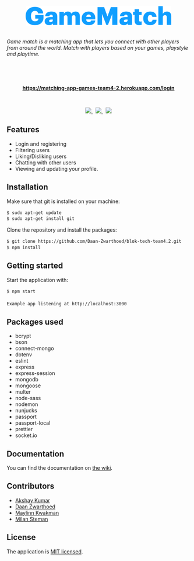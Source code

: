 <br>
<p align="center">
<img src="static/public/images/logo.png" alt="logo" width="400px"/>
  <br><br>
  <p width="50%"><i>Game match is a matching app that lets you connect with other players from around the world. Match with players based on your games, playstyle and playtime.</i></p>
  <br>
</p>
<br>
<p align="center">
  <a href="https://matching-app-games-team4-2.herokuapp.com/login"><strong>https://matching-app-games-team4-2.herokuapp.com/login</strong></a>
  <br>
</p>
<br>
<p align="center">
      <a href="https://github.com/Daan-Zwarthoed/blok-tech-team4.2/blob/main/LICENSE">
    <img src="https://img.shields.io/badge/license-MIT-blue.svg"/>
  </a>&nbsp;
        <a href="https://github.com/Daan-Zwarthoed/blok-tech-team4.2/issues">
    <img src="https://img.shields.io/github/issues-closed/Daan-Zwarthoed/blok-tech-team4.2"/>
  </a>&nbsp;
          <a href="https://github.com/Daan-Zwarthoed/blok-tech-team4.2">
    <img src="https://img.shields.io/david/dev/Daan-Zwarthoed/blok-tech-team4.2"/>
  </a>
</p>


## Features

- Login and registering
- Filtering users
- Liking/Disliking users
- Chatting with other users
- Viewing and updating your profile.

## Installation

Make sure that git is installed on your machine:

```bash
$ sudo apt-get update
$ sudo apt-get install git
```

Clone the repository and install the packages:

```bash
$ git clone https://github.com/Daan-Zwarthoed/blok-tech-team4.2.git
$ npm install
```

## Getting started

Start the application with:

```bash
$ npm start

Example app listening at http://localhost:3000
```

## Packages used

- bcrypt
- bson
- connect-mongo
- dotenv
- eslint
- express
- express-session
- mongodb
- mongoose
- multer
- node-sass
- nodemon
- nunjucks
- passport
- passport-local
- prettier
- socket.io

## Documentation

You can find the documentation on [the wiki](https://github.com/Daan-Zwarthoed/blok-tech-team4.2/wiki).

## Contributors

- [Akshay Kumar](https://github.com/akshay197)
- [Daan Zwarthoed](https://github.com/Daan-Zwarthoed)
- [Maylinn Kwakman](https://github.com/maylinnk)
- [Milan Steman](https://github.com/MilanSteman)

## License

The application is [MIT licensed](./LICENSE).
